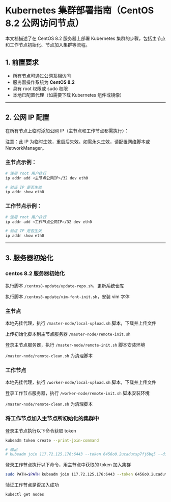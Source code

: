 # Kubernetes 集群部署指南（CentOS 8.2 公网访问节点）

本文档描述了在 CentOS 8.2 服务器上部署 Kubernetes 集群的步骤，包括主节点和工作节点初始化、节点加入集群等流程。


## 1. 前置要求

- 所有节点可通过公网互相访问
- 服务器操作系统为 **CentOS 8.2**
- 具有 root 权限或 sudo 权限
- 本地已配置代理（如需要下载 Kubernetes 组件或镜像）

---

## 2. 公网 IP 配置

在所有节点上临时添加公网 IP（主节点和工作节点都需执行）：

注意：此 IP 为临时生效，重启后失效。如需永久生效，请配置网络脚本或 NetworkManager。

### 主节点示例：
```bash
# 使用 root 用户执行
ip addr add <主节点公网IP>/32 dev eth0

# 验证 IP 是否生效
ip addr show eth0
```

### 工作节点示例：
```bash
# 使用 root 用户执行
ip addr add <工作节点公网IP>/32 dev eth0

# 验证 IP 是否生效
ip addr show eth0
```
---

## 3. 服务器初始化

### centos 8.2 服务器初始化
执行脚本 `/centos8-update/update-repo.sh`，更新系统仓库

执行脚本 `/centos8-update/vim-font-init.sh`，安装 vim 字体


### 主节点
本地先挂代理，执行 `/master-node/local-upload.sh` 脚本，下载并上传文件

上传初始化脚本到主节点服务器 `/master-node/remote-init.sh`

登录主节点服务器，执行 `/master-node/remote-init.sh` 脚本安装环境

`/master-node/remote-clean.sh` 为清理脚本


### 工作节点
本地先挂代理，执行 `/worker-node/local-upload.sh` 脚本，下载并上传文件

登录工作节点服务器，执行 `/worker-node/remote-init.sh` 脚本安装环境

`/master-node/remote-clean.sh` 为清理脚本

### 将工作节点加入主节点所初始化的集群中

登录主节点执行以下命令获取 token
```bash
kubeadm token create --print-join-command

# 输出
# kubeadm join 117.72.125.176:6443 --token 6456o0.2ucadutxp7fj6bq5 --discovery-token-ca-cert-hash sha256:fcffc33d0f7a2894e27a5c07f673bd39764b44e97cb14293e566d3e1294a927e
```

登录工作节点执行以下命令，用主节点中获取的 token 加入集群
```bash
sudo PATH=$PATH kubeadm join 117.72.125.176:6443 --token 6456o0.2ucadutxp7fj6bq5 --discovery-token-ca-cert-hash sha256:fcffc33d0f7a2894e27a5c07f673bd39764b44e97cb14293e566d3e1294a927e
```

验证工作节点是否加入成功
```bash
kubectl get nodes
```

